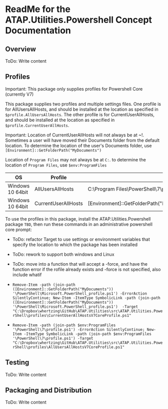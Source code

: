 # ReadMe for the ATAP.Utilities.Powershell Concept Documentation

## Overview

ToDo: Write content

## Profiles

Important: This package only supplies profiles for Powershell Core (currently V7)

This package supplies two profiles  and multiple settings files. One profile is for AllUsersAllHosts, and should be installed at the location as specified in `$profile.AllUsersAllHosts`. The other profile is for CurrentUserAllHosts, and should be installed at the location as specified in `$profile.CurrentUserAllHosts`.

Important: Location of CurrentUserAllHosts will not always be at ~!. Sometimes a user will have moved their Documents folder from the default location. To determine the location of the user's Documents folder, use `[Environment]::GetFolderPath("MyDocuments")`

Location of `Program Files` may not always be at `C:`. to determine the location of `Program Files`, use `$env:ProgramFiles`

| OS | Profile | Default location |
--- | --- | ---
| Windows 10 64bit | AllUsersAllHosts | C:\Program Files\PowerShell\7\profile.ps1 |
| Windows 10 64bit | CurrentUserAllHosts | [Environment]::GetFolderPath("MyDocuments")\PowerShell\Microsoft.PowerShell_profile.ps1 |

To use the profiles in this package, install the ATAP.Utilities.Powershell package `TBD`, then run these commands in an administrative powershell core prompt:

- ToDo: refactor Target to use settings or environment variables that specify the location to which the package has been installed
- ToDo: rework to support both windows and Linux
- ToDo: move into a function that will accept a -force, and have the function error if the rofile already exists and -force is not specified, also include whatif

- `Remove-Item -path (join-path ([Environment]::GetFolderPath("MyDocuments")) '\PowerShell\Microsoft.PowerShell_profile.ps1') -ErrorAction SilentlyContinue; New-Item -ItemType SymbolicLink -path (join-path ([Environment]::GetFolderPath("MyDocuments")) '\PowerShell\Microsoft.PowerShell_profile.ps1')  -Target "C:\Dropbox\whertzing\GitHub\ATAP.Utilities\src\ATAP.Utilities.PowerShell\profiles\CurrentUserAllHostsV7CoreProfile.ps1"`

- `Remove-Item -path (join-path $env:ProgramFiles '\PowerShell\7\profile.ps1') -ErrorAction SilentlyContinue; New-Item -ItemType SymbolicLink -path (join-path $env:ProgramFiles  '\PowerShell\7\profile.ps1') -Target "C:\Dropbox\whertzing\GitHub\ATAP.Utilities\src\ATAP.Utilities.PowerShell\profiles\AllUsersAllHostsV7CoreProfile.ps1"`

## Testing

ToDo: Write content

## Packaging and Distribution

ToDo: Write content
